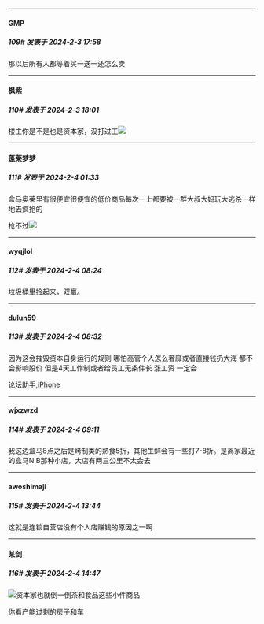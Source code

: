 
*****

####  GMP  
##### 109#       发表于 2024-2-3 17:58

那以后所有人都等着买一送一还怎么卖

*****

####  枫紫  
##### 110#       发表于 2024-2-3 18:01

楼主你是不是也是资本家，没打过工<img src="https://static.saraba1st.com/image/smiley/face2017/020.png" referrerpolicy="no-referrer">


*****

####  蓬莱梦梦  
##### 111#       发表于 2024-2-4 01:33

盒马奥莱里有很便宜很便宜的低价商品每次一上都要被一群大叔大妈玩大逃杀一样地去疯抢的

抢不过<img src="https://static.saraba1st.com/image/smiley/face2017/152.png" referrerpolicy="no-referrer">


*****

####  wyqjlol  
##### 112#       发表于 2024-2-4 08:24

垃圾桶里捡起来，双赢。

*****

####  dulun59  
##### 113#       发表于 2024-2-4 08:32

因为这会摧毁资本自身运行的规则 哪怕高管个人怎么奢靡或者直接钱扔大海 都不会影响股价 但是4天工作制或者给员工无条件长
涨工资 一定会

[论坛助手,iPhone](https://bbs.saraba1st.com/2b/forum.php?mod=viewthread&amp;tid=2029836)


*****

####  wjxzwzd  
##### 114#       发表于 2024-2-4 09:11

我这边盒马8点之后是烤制类的熟食5折，其他生鲜会有一些打7-8折。是离家最近的盒马N B那种小店，大店有两三公里不太会去


*****

####  awoshimaji  
##### 115#       发表于 2024-2-4 13:44

这就是连锁自营店没有个人店赚钱的原因之一啊


*****

####  某剑  
##### 116#       发表于 2024-2-4 14:47

<img src="https://static.saraba1st.com/image/smiley/face2017/034.png" referrerpolicy="no-referrer">资本家也就倒一倒茶和食品这些小件商品

你看产能过剩的房子和车

